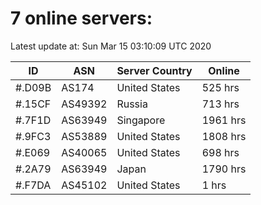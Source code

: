 # 7 online servers:

Latest update at: Sun Mar 15 03:10:09 UTC 2020

| ID | ASN | Server Country | Online |
| -- | --- | -------------- | ------ |
| #.D09B | AS174 | United States | 525 hrs |
| #.15CF | AS49392 | Russia | 713 hrs |
| #.7F1D | AS63949 | Singapore | 1961 hrs |
| #.9FC3 | AS53889 | United States | 1808 hrs |
| #.E069 | AS40065 | United States | 698 hrs |
| #.2A79 | AS63949 | Japan | 1790 hrs |
| #.F7DA | AS45102 | United States | 1 hrs |

